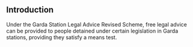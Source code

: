 ##  Introduction

Under the Garda Station Legal Advice Revised Scheme, free legal advice can be
provided to people detained under certain legislation in Garda stations,
providing they satisfy a means test.
